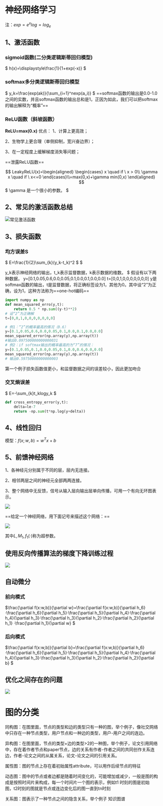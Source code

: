 # 神经网络学习
注：$exp=e^x  log=log_e$ 
## 1、激活函数
### sigmoid函数(二分类逻辑斯蒂回归模型)
$
h(x)=\displaystyle\frac{1}{1+exp(-x)}
$
### softmax多分类逻辑斯蒂回归模型
$
y_k=\frac{exp(ak)}{\sum_{i=1}^nexp(a_i)}
$
==softmax函数的输出是0.0-1.0之间的实数，并且softmax函数的输出总和是1，正因为如此，我们可以把softmax的输出解释为“概率”==
### ReLU函数（斜坡函数）
**ReLU=max(0.x)**
优点：
1、计算上更高效；

2、生物学上更合理（单侧抑制，宽兴奋边界）；

3、在一定程度上缓解梯度消失等问题；

==泄露ReLU函数==

$$
LeakyReLU(x)=\begin{aligned}
\begin{cases}
x \quad if \ x > 0\\
\gamma x \quad  if \ x<=0
\end{cases}\\=max(0,x)+\gamma min(0,x)
\end{aligned}
$$
$
\gamma 是一个很小的参数。
$
## 2、常见的激活函数总结
![常见激活函数](images/2022-09-25-16-27-55.png)

## 3、损失函数
### 均方误差S
$
E=\frac{1}{2}\sum_{k}(y_k-t_k)^2
$
$

y_k表示神经网络的输出，t_k表示监督数据，k表示数据的维数。
$
假设有以下两种数据，
y=[0.1,0.05,0.6,0.0,0.05,0.1,0.0,0.1,0.0,0.0]
t=[0,0,1,0,0,0,0,0,0,0]
y是softmax函数的输出，t是监督数据，将正确标签设为1，其他为0。其中设“2”为正确，设为1，这种方法称为==one-hot编码==

```python
import numpy as np
def mean_squared_erro(y,t):
    return 0.5 * np.sum((y-t)**2)
# 设“2”为正确解
t=[0,0,1,0,0,0,0,0,0,0]

# 例1：“2”的概率最高的情况（0.6）
y=[0.1,0.05,0.6,0.0,0.05,0.1,0.0,0.1,0.0,0.0]
mean_squared_error(np.array(y),np.array(t))
#输出0.097500000000000031
# 例2：if softmax输出的概率最高的为“7”的情况：
y=[0.1,0.05,0.1,0.0,0.05,0.1,0.0,0.6,0.0,0.0]
mean_squared_error(np.array(y),np.array(t))
# 输出0.59750000000000003
```
第一个例子损失函数值更小，和监督数据之间的误差较小，因此更加吻合

### 交叉熵误差
$
E=-\sum_{k}t_klogy_k
$
```python
def cross_entropy_error(y,t):
    delta=le-7
    return -np.sum(t*np.log(y+delta))
```
## 4、线性回归
模型：$f(x;w,b)=w^Tx+b$
## 5、前馈神经网络
1、各神经元分别属于不同的层，层内无连接。

2、相邻两层之间的神经元全部两两连接。

3、整个网络中无反馈，信号从输入层向输出层单向传播，可用一个有向无环图表示。

![](images/2022-09-25-16-36-48.png)

==给定一个神经网络，用下面记号来描述这个网络：==

![](images/2022-09-25-16-40-19.png)

其中$L,M_1,f_1(·)$称为超参数。
## 使用反向传播算法的梯度下降训练过程
![](images/2022-09-27-11-02-53.png)
## 自动微分
### 前向模式
$\frac{\partial f(x:w,b)}{\partial w}=\frac{\partial f(x:w,b)}{\partial h_6}·\frac{\partial h_6}{\partial h_5}·\frac{\partial h_5}{\partial h_4}·\frac{\partial h_4}{\partial h_3}·\frac{\partial h_3}{\partial h_2}·\frac{\partial h_2}{\partial h_1}
·\frac{\partial h_1}{\partial w}
$

### 后向模式
$\frac{\partial f(x:w,b)}{\partial b}=\frac{\partial f(x:w,b)}{\partial h_6}·\frac{\partial h_6}{\partial h_5}·\frac{\partial h_5}{\partial h_4}·\frac{\partial h_4}{\partial h_3}·\frac{\partial h_3}{\partial h_2}·\frac{\partial h_2}{\partial b}
$

## 优化之间存在的问题
![](images/2022-09-27-14-52-59.png)

# 图的分类
同构图：在图里面，节点的类型和边的类型只有一种的图，举个例子，像社交网络中只存在一种节点类型，用户节点和一种边的类型，用户-用户之间的连边。

异构图：在图里面，节点的类型+边的类型>2的一种图，举个例子，论文引用网络中，存在着作者节点和paper节点，边的关系有作者-作者之间的共同创作关系连边，作者-论文之间的从属关系，论文-论文之间的引用关系。

属性图：图的节点上存在着初始属性attribute，可以用作后续节点的特征

动态图：图中的节点或者边都是随着时间变化的，可能增加或减少，一般是图的构成是按照时间片来构成，每一个时间片一个图的表示，例如t1
时刻的图是初始图，t2时刻的图就是节点或连边变化后的图一直到tn时刻

关系图：图表示了一种节点之间的隐含关系，举个例子 知识图谱
